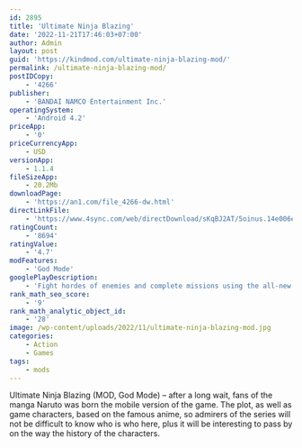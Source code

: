 ```yaml
---
id: 2895
title: 'Ultimate Ninja Blazing'
date: '2022-11-21T17:46:03+07:00'
author: Admin
layout: post
guid: 'https://kindmod.com/ultimate-ninja-blazing-mod/'
permalink: /ultimate-ninja-blazing-mod/
postIDCopy:
    - '4266'
publisher:
    - 'BANDAI NAMCO Entertainment Inc.'
operatingSystem:
    - 'Android 4.2'
priceApp:
    - '0'
priceCurrencyApp:
    - USD
versionApp:
    - 1.1.4
fileSizeApp:
    - 20.2Mb
downloadPage:
    - 'https://an1.com/file_4266-dw.html'
directLinkFile:
    - 'https://www.4sync.com/web/directDownload/sKqBJ2AT/5oinus.14e006e28e0441bf3ddfbb3214c3790c'
ratingCount:
    - '8694'
ratingValue:
    - '4.7'
modFeatures:
    - 'God Mode'
googlePlayDescription:
    - 'Fight hordes of enemies and complete missions using the all-new Shinobi Formation Battle system: a strategic RPG fighting system that unleashes exhilarating combination attacks with your allies. Master team field skills, discover new ninjutsu and become the next Hokage in the first-ever Ultimate Ninja mobile game!'
rank_math_seo_score:
    - '9'
rank_math_analytic_object_id:
    - '28'
image: /wp-content/uploads/2022/11/ultimate-ninja-blazing-mod.jpg
categories:
    - Action
    - Games
tags:
    - mods
---
```


Ultimate Ninja Blazing (MOD, God Mode) – after a long wait, fans of the manga Naruto was born the mobile version of the game. The plot, as well as game characters, based on the famous anime, so admirers of the series will not be difficult to know who is who here, plus it will be interesting to pass by on the way the history of the characters.